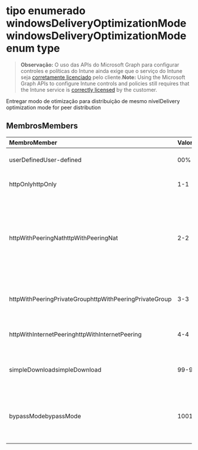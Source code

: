 # <a name="windowsdeliveryoptimizationmode-enum-type"></a><span data-ttu-id="a2731-101">tipo enumerado windowsDeliveryOptimizationMode</span><span class="sxs-lookup"><span data-stu-id="a2731-101">windowsDeliveryOptimizationMode enum type</span></span>

> <span data-ttu-id="a2731-102">**Observação:** O uso das APIs do Microsoft Graph para configurar controles e políticas do Intune ainda exige que o serviço do Intune seja [corretamente licenciado](https://go.microsoft.com/fwlink/?linkid=839381) pelo cliente.</span><span class="sxs-lookup"><span data-stu-id="a2731-102">**Note:** Using the Microsoft Graph APIs to configure Intune controls and policies still requires that the Intune service is [correctly licensed](https://go.microsoft.com/fwlink/?linkid=839381) by the customer.</span></span>

<span data-ttu-id="a2731-103">Entregar modo de otimização para distribuição de mesmo nível</span><span class="sxs-lookup"><span data-stu-id="a2731-103">Delivery optimization mode for peer distribution</span></span>
## <a name="members"></a><span data-ttu-id="a2731-104">Membros</span><span class="sxs-lookup"><span data-stu-id="a2731-104">Members</span></span>
|<span data-ttu-id="a2731-105">Membro</span><span class="sxs-lookup"><span data-stu-id="a2731-105">Member</span></span>|<span data-ttu-id="a2731-106">Valor</span><span class="sxs-lookup"><span data-stu-id="a2731-106">Value</span></span>|<span data-ttu-id="a2731-107">Descrição</span><span class="sxs-lookup"><span data-stu-id="a2731-107">Description</span></span>|
|:---|:---|:---|
|<span data-ttu-id="a2731-108">userDefined</span><span class="sxs-lookup"><span data-stu-id="a2731-108">User-defined</span></span>|<span data-ttu-id="a2731-109">0</span><span class="sxs-lookup"><span data-stu-id="a2731-109">0%</span></span>|<span data-ttu-id="a2731-110">Permitir que o usuário configure.</span><span class="sxs-lookup"><span data-stu-id="a2731-110">Allow the user to set.</span></span>|
|<span data-ttu-id="a2731-111">httpOnly</span><span class="sxs-lookup"><span data-stu-id="a2731-111">httpOnly</span></span>|<span data-ttu-id="a2731-112">1</span><span class="sxs-lookup"><span data-stu-id="a2731-112">-1</span></span>|<span data-ttu-id="a2731-113">Apenas HTTP, nenhum emparelhamento</span><span class="sxs-lookup"><span data-stu-id="a2731-113">HTTP only, no peering</span></span>|
|<span data-ttu-id="a2731-114">httpWithPeeringNat</span><span class="sxs-lookup"><span data-stu-id="a2731-114">httpWithPeeringNat</span></span>|<span data-ttu-id="a2731-115">2</span><span class="sxs-lookup"><span data-stu-id="a2731-115">-2</span></span>|<span data-ttu-id="a2731-116">Padrão do sistema operacional – Http misturados com correspondência atrás do mesmo conversor de endereços de rede</span><span class="sxs-lookup"><span data-stu-id="a2731-116">OS default – Http blended with peering behind the same network address translator</span></span>|
|<span data-ttu-id="a2731-117">httpWithPeeringPrivateGroup</span><span class="sxs-lookup"><span data-stu-id="a2731-117">httpWithPeeringPrivateGroup</span></span>|<span data-ttu-id="a2731-118">3</span><span class="sxs-lookup"><span data-stu-id="a2731-118">-3</span></span>|<span data-ttu-id="a2731-119">HTTP misturado com emparelhamento entre um grupo privado</span><span class="sxs-lookup"><span data-stu-id="a2731-119">HTTP blended with peering across a private group</span></span>|
|<span data-ttu-id="a2731-120">httpWithInternetPeering</span><span class="sxs-lookup"><span data-stu-id="a2731-120">httpWithInternetPeering</span></span>|<span data-ttu-id="a2731-121">4</span><span class="sxs-lookup"><span data-stu-id="a2731-121">-4</span></span>|<span data-ttu-id="a2731-122">HTTP misturado com correspondência de Internet</span><span class="sxs-lookup"><span data-stu-id="a2731-122">HTTP blended with Internet peering</span></span>|
|<span data-ttu-id="a2731-123">simpleDownload</span><span class="sxs-lookup"><span data-stu-id="a2731-123">simpleDownload</span></span>|<span data-ttu-id="a2731-124">99</span><span class="sxs-lookup"><span data-stu-id="a2731-124">-99</span></span>|<span data-ttu-id="a2731-125">Modo de download simples sem emparelhamento</span><span class="sxs-lookup"><span data-stu-id="a2731-125">Simple download mode with no peering</span></span>|
|<span data-ttu-id="a2731-126">bypassMode</span><span class="sxs-lookup"><span data-stu-id="a2731-126">bypassMode</span></span>|<span data-ttu-id="a2731-127">100</span><span class="sxs-lookup"><span data-stu-id="a2731-127">100%</span></span>|<span data-ttu-id="a2731-128">Modo de bypass.</span><span class="sxs-lookup"><span data-stu-id="a2731-128">Bypass mode.</span></span> <span data-ttu-id="a2731-129">Não usar a otimização de entrega e usar o BITS</span><span class="sxs-lookup"><span data-stu-id="a2731-129">Do not use Delivery Optimization and use BITS instead</span></span>|








